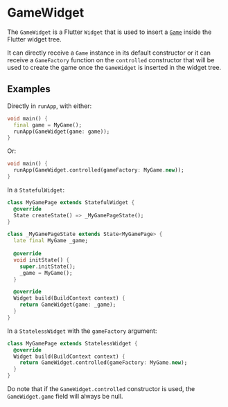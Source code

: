 # GameWidget

The `GameWidget` is a Flutter `Widget` that is used to insert a [`Game`](game.md) inside the Flutter
widget tree.

It can directly receive a `Game` instance in its default constructor or it can receive a
`GameFactory` function on the `controlled` constructor that will be used to create the game once the
`GameWidget` is inserted in the widget tree.

## Examples

Directly in `runApp`, with either:

```dart
void main() {
  final game = MyGame();
  runApp(GameWidget(game: game));
}
```

Or:

```dart
void main() {
  runApp(GameWidget.controlled(gameFactory: MyGame.new));
}
```

In a `StatefulWidget`:

```dart
class MyGamePage extends StatefulWidget {
  @override
  State createState() => _MyGamePageState();
}

class _MyGamePageState extends State<MyGamePage> {
  late final MyGame _game;
  
  @override
  void initState() {
    super.initState();
    _game = MyGame();
  }

  @override
  Widget build(BuildContext context) {
    return GameWidget(game: _game);
  }
}
```

In a `StatelessWidget` with the `gameFactory` argument:

```dart
class MyGamePage extends StatelessWidget {
  @override
  Widget build(BuildContext context) {
    return GameWidget.controlled(gameFactory: MyGame.new);
  }
}
```

Do note that if the `GameWidget.controlled` constructor is used, the `GameWidget.game` field will
always be null.
